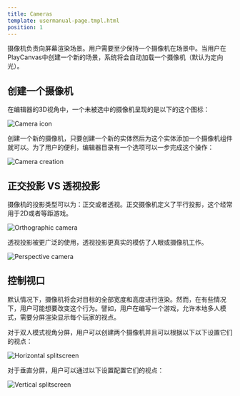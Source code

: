 ```yaml
---
title: Cameras
template: usermanual-page.tmpl.html
position: 1
---
```


摄像机负责向屏幕渲染场景。用户需要至少保持一个摄像机在场景中。当用户在PlayCanvas中创建一个新的场景，系统将会自动加载一个摄像机（默认为定向光）。

## 创建一个摄像机

在编辑器的3D视角中，一个未被选中的摄像机呈现的是以下的这个图标：

![Camera icon][1]

创建一个新的摄像机，只要创建一个新的实体然后为这个实体添加一个摄像机组件就可以。为了用户的便利，编辑器目录有一个选项可以一步完成这个操作：

![Camera creation][2]

## 正交投影 VS 透视投影

摄像机的投影类型可以为：正交或者透视。正交摄像机定义了平行投影，这个经常用于2D或者等距游戏。

![Orthographic camera][3]

透视投影被更广泛的使用，透视投影更真实的模仿了人眼或摄像机工作。

![Perspective camera][4]

## 控制视口

默认情况下，摄像机将会对目标的全部宽度和高度进行渲染。然而，在有些情况下，用户可能想要改变这个行为。譬如，用户在编写一个游戏，允许本地多人模式，需要分屏渲染显示每个玩家的视点。

对于双人模式视角分屏，用户可以创建两个摄像机并且可以根据以下以下设置它们的视点：

![Horizontal splitscreen][5]

对于垂直分屏，用户可以通过以下设置配置它们的视点：

![Vertical splitscreen][6]

[1]: /images/user-manual/graphics/cameras/camera_icon.png
[2]: /images/user-manual/graphics/cameras/camera_create.png
[3]: /images/user-manual/graphics/cameras/camera_orthographic.png
[4]: /images/user-manual/graphics/cameras/camera_perspective.png
[5]: /images/user-manual/graphics/cameras/camera_horizontal_splitscreen.png
[6]: /images/user-manual/graphics/cameras/camera_vertical_splitscreen.png

